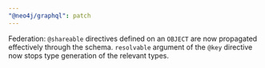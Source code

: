 ```yaml
---
"@neo4j/graphql": patch
---
```


Federation: `@shareable` directives defined on an `OBJECT` are now propagated effectively through the schema. `resolvable` argument of the `@key` directive now stops type generation of the relevant types.
